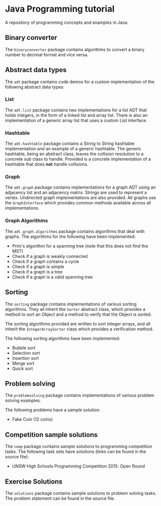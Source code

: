 # Java Programming tutorial
A repository of programming concepts and examples in Java.

## Binary converter
The `binaryconverter` package contains algorithms to convert a binary number to decimal format and vice versa. 

## Abstract data types
The `adt` package contains code demos for a custom implementation of the following abstract data types:

### List
The `adt.list` package contains two implementations for a list ADT that holds integers, in the form of a linked list and array list. 
There is also an implementation of a generic array list that uses a custom List interface.

### Hashtable
The `adt.hashtable` package contains a String to String hashtable implementation and an example of a generic hashtable. The generic hashtable, being an abstract class, leaves the collision resolution to a concrete sub class to handle. Provided is a concrete implementation of a hashtable that does **not** handle collisions.

### Graph
The `adt.graph` package contains implementations for a graph ADT using an adjacency list and an adjacency matrix. Strings are used to represent a vertex. Undirected graph implementations are also provided. All graphs use the `GraphInterface` which provides common methods available across all implementations.

### Graph Algorithms
The `adt.graph.algorithms` package contains algorithms that deal with graphs. The algorithms for the following have been implemented:
- Prim's algorithm for a spanning tree (note that this does not find the MST)
- Check if a graph is weakly connected
- Check if a graph contains a cycle
- Check if a graph is simple
- Check if a graph is a tree
- Check if a graph is a valid spanning tree

## Sorting
The `sorting` package contains implementations of various sorting algorithms. They all inherit the `Sorter` abstract class, which provides a method to sort an Object and a method to verify that the Object is sorted. 

The sorting algorithms provided are written to sort integer arrays, and all inherit the `IntegerArraySorter` class which provides a verification method. 

The following sorting algorithms have been implemented:
- Bubble sort
- Selection sort
- Insertion sort
- Merge sort
- Quick sort

## Problem solving
The `problemsolving` package contains implementations of various problem solving examples. 

The following problems have a sample solution:
- Fake Coin (12 coins)

## Competition sample solutions
The `comp` package contains sample solutions to programming competition tasks.
The following task sets have solutions (links can be found in the source file):
* UNSW High Schools Programming Competition 2015: Open Round

## Exercise Solutions
The `solutions` package contains sample solutions to problem solving tasks.
The problem statement can be found in the source file.
